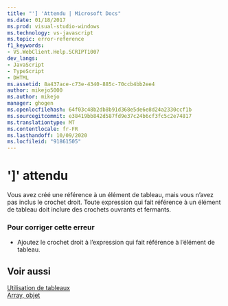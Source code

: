 ```yaml
---
title: "'] 'Attendu | Microsoft Docs"
ms.date: 01/18/2017
ms.prod: visual-studio-windows
ms.technology: vs-javascript
ms.topic: error-reference
f1_keywords:
- VS.WebClient.Help.SCRIPT1007
dev_langs:
- JavaScript
- TypeScript
- DHTML
ms.assetid: 8a437ace-c73e-4340-885c-70ccb4bb2ee4
author: mikejo5000
ms.author: mikejo
manager: ghogen
ms.openlocfilehash: 64f03c48b2db8b91d368e5de6e8d24a2330ccf1b
ms.sourcegitcommit: e38419bb842d587fd9e37c24b6cf3fc5c2e74817
ms.translationtype: MT
ms.contentlocale: fr-FR
ms.lasthandoff: 10/09/2020
ms.locfileid: "91861505"
---
```

# <a name="expected-"></a>']' attendu
Vous avez créé une référence à un élément de tableau, mais vous n’avez pas inclus le crochet droit. Toute expression qui fait référence à un élément de tableau doit inclure des crochets ouvrants et fermants.  
  
### <a name="to-correct-this-error"></a>Pour corriger cette erreur  
  
- Ajoutez le crochet droit à l’expression qui fait référence à l’élément de tableau.  
  
## <a name="see-also"></a>Voir aussi  
 [Utilisation de tableaux](https://developer.mozilla.org/docs/Learn/JavaScript/First_steps/Arrays)   
 [Array, objet](https://developer.mozilla.org/docs/Web/JavaScript/Reference/Global_Objects/Array)